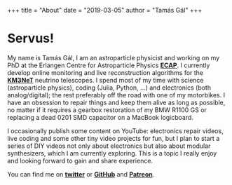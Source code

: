 +++
title = "About"
date = "2019-03-05"
author = "Tamás Gál"
+++

# Servus!

My name is Tamás Gál, I am an astroparticle physicist and working on my PhD at the Erlangen Centre for Astroparticle Physics [**ECAP**](https://ecap.nat.fau.de/).
I currently develop online monitoring and live reconstruction algorithms for the [**KM3NeT**](https://www.km3net.org) neutrino telescopes.
I spend most of my time with science (astroparticle physics), coding (Julia, Python, ...) and electronics (both analog/digital); the rest preferably off the road with one of my motorbikes. I have an obsession to repair things and keep them alive as long as possible, no matter if it requires a gearbox restoration of my BMW R1100 GS or replacing a dead 0201 SMD capacitor on a MacBook logicboard.

I occasionally publish some content on YouTube: electronics repair videos, live coding and some other tiny video projects for fun, but I plan to start a series of DIY videos not only about electronics but also about modular synthesizers, which I am currently exploring. This is a topic I really enjoy and looking forward to gain and share experience.

You can find me on [**twitter**](https://twitter.com/tamasgal) or [**GitHub**](https://github.com/tamasgal) and [**Patreon**](https://www.patreon.com/tamasgal).
